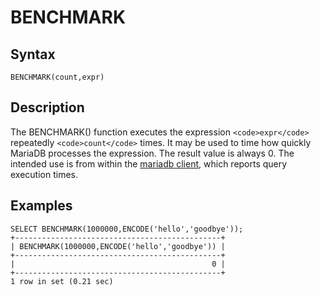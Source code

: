 
# BENCHMARK

## Syntax


```
BENCHMARK(count,expr)
```

## Description


The BENCHMARK() function executes the expression `<code>expr</code>` repeatedly `<code>count</code>`
times. It may be used to time how quickly MariaDB processes the
expression. The result value is always 0. The intended use is from
within the [mariadb client](../../../../../../clients-and-utilities/mariadb-client/mariadb-command-line-client.md), which reports query execution times.


## Examples


```
SELECT BENCHMARK(1000000,ENCODE('hello','goodbye'));
+----------------------------------------------+
| BENCHMARK(1000000,ENCODE('hello','goodbye')) |
+----------------------------------------------+
|                                            0 |
+----------------------------------------------+
1 row in set (0.21 sec)
```
